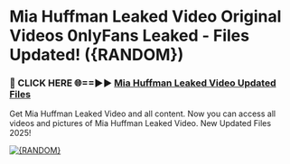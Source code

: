 # Mia Huffman Leaked Video Original Videos 0nlyFans Leaked - Files Updated! ({RANDOM})

<h3>🔴 CLICK HERE 🌐==►► <a href="https://betterlinks.top/A2PfLJ" rel="nofollow">Mia Huffman Leaked Video Updated Files</a></h3>

Get Mia Huffman Leaked Video and all content. Now you can access all videos and pictures of Mia Huffman Leaked Video. New Updated Files 2025!

[![{RANDOM}](https://i.imgur.com/ppqm5kG.gif)](https://betterlinks.top/A2PfLJ)